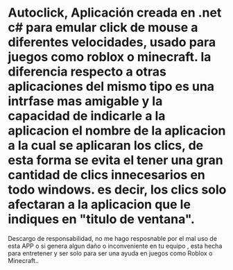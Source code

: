 # Autoclick, Aplicación creada en .net c# para emular click de mouse a diferentes velocidades, usado para juegos como roblox o minecraft. la diferencia respecto a otras aplicaciones del mismo tipo es una intrfase mas amigable y la capacidad de indicarle a la aplicacion el nombre de la aplicacion a la cual se aplicaran los clics, de esta forma se evita el tener una gran cantidad de clics innecesarios en todo windows. es decir, los clics solo afectaran a la aplicacion que le indiques en "titulo de ventana".
Descargo de responsabilidad, no me hago resposnable por el mal uso de esta APP o si genera algun daño o inconveniente en tu equipo , esta hecha para entretener y ser  solo para ser una ayuda en juegos como Roblox o Minecraft.. 

